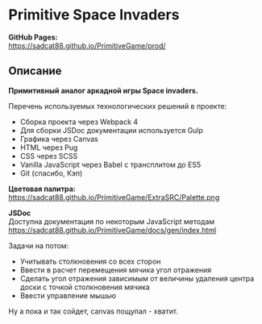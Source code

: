 # Primitive Space Invaders

**GitHub Pages:**<br/>
https://sadcat88.github.io/PrimitiveGame/prod/<br>


## Описание

**Примитивный аналог аркадной игры Space invaders.**

Перечень используемых технологических решений в проекте:
- Сборка проекта  через Webpack 4
- Для сборки JSDoc документации используется Gulp
- Графика через Canvas
- HTML через Pug
- CSS через SCSS
- Vanilla JavaScript через Babel с трансплитом до ES5
- Git (спасибо, Кэп)

**Цветовая палитра:**<br/>
https://sadcat88.github.io/PrimitiveGame/ExtraSRC/Palette.png

**JSDoc**<br/>
Доступна документация по некоторым JavaScript методам
https://sadcat88.github.io/PrimitiveGame/docs/gen/index.html

Задачи на потом:
- Учитывать столкновения со всех сторон
- Ввести в расчет перемещения мячика угол отражения
- Сделать угол отражения зависимым от величины удаления центра доски с точкой столкновения мячика
- Ввести управление мышью

Ну а пока и так сойдет, canvas пощупал - хватит.